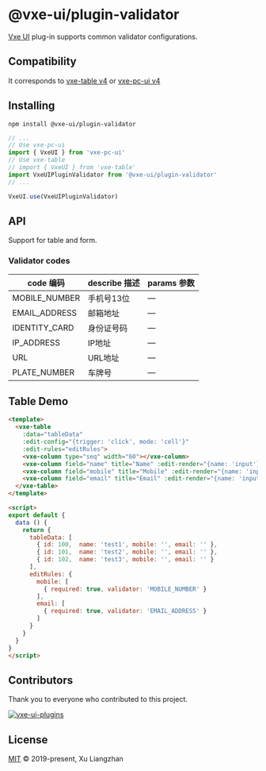 # @vxe-ui/plugin-validator

[Vxe UI](https://vxeui.com/) plug-in supports common validator configurations.

## Compatibility

It corresponds to [vxe-table v4](https://www.npmjs.com/package/vxe-table) or [vxe-pc-ui v4](https://www.npmjs.com/package/vxe-pc-ui)  

## Installing

```shell
npm install @vxe-ui/plugin-validator
```

```javascript
// ...
// Use vxe-pc-ui
import { VxeUI } from 'vxe-pc-ui'
// Use vxe-table
// import { VxeUI } from 'vxe-table'
import VxeUIPluginValidator from '@vxe-ui/plugin-validator'
// ...

VxeUI.use(VxeUIPluginValidator)
```

## API

Support for table and form.

### Validator codes

| code 编码 | describe 描述 | params 参数 |
|------|------|------|
| MOBILE_NUMBER | 手机号13位 | — |
| EMAIL_ADDRESS  | 邮箱地址 | — |
| IDENTITY_CARD  | 身份证号码 | — |
| IP_ADDRESS  | IP地址 | — |
| URL  | URL地址 | — |
| PLATE_NUMBER  | 车牌号 | — |

## Table Demo

```html
<template>
  <vxe-table
    :data="tableData"
    :edit-config="{trigger: 'click', mode: 'cell'}"
    :edit-rules="editRules">
    <vxe-column type="seq" width="60"></vxe-column>
    <vxe-column field="name" title="Name" :edit-render="{name: 'input'}"></vxe-column>
    <vxe-column field="mobile" title="Mobile" :edit-render="{name: 'input'}"></vxe-column>
    <vxe-column field="email" title="Email" :edit-render="{name: 'input'}"></vxe-column>
  </vxe-table>
</template>

<script>
export default {
  data () {
    return {
      tableData: [
        { id: 100,  name: 'test1', mobile: '', email: '' },
        { id: 101,  name: 'test2', mobile: '', email: '' },
        { id: 102,  name: 'test3', mobile: '', email: '' }
      ],
      editRules: {
        mobile: [
          { required: true, validator: 'MOBILE_NUMBER' }
        ],
        email: [
          { required: true, validator: 'EMAIL_ADDRESS' }
        ]
      }
    }
  }
}
</script>
```

## Contributors

Thank you to everyone who contributed to this project.

[![vxe-ui-plugins](https://contrib.rocks/image?repo=x-extends/vxe-ui-plugins)](https://github.com/x-extends/vxe-ui-plugins/graphs/contributors)

## License

[MIT](LICENSE) © 2019-present, Xu Liangzhan
